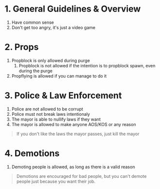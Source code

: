 # 1. General Guidelines & Overview
1. Have common sense
1. Don't get too angry, it's just a video game

# 2. Props
1. Propblock is only allowed during purge
    1. Propblock is not allowed if the intention is to propblock spawn, even during the purge
1. Propflying is allowed if you can manage to do it

# 3. Police & Law Enforcement
1. Police are not allowed to be corrupt
1. Police must not break laws intentionaly
1. The mayor is able to nullify laws if they want
1. The mayor is allowed to make anyone AOS/KOS or any reason
> If you don't like the laws the mayor passes, just kill the mayor

# 4. Demotions
1. Demoting people is allowed, as long as there is a valid reason
> Demotions are encouraged for bad people, but you can't demote people just because you want their job.
